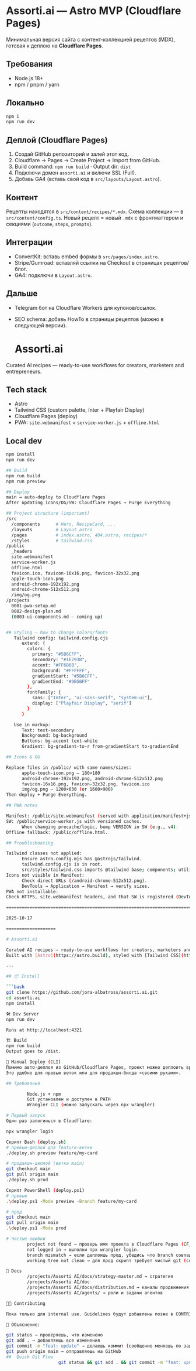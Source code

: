 # Assorti.ai — Astro MVP (Cloudflare Pages)

Минимальная версия сайта с контент‑коллекцией рецептов (MDX), готовая к деплою на **Cloudflare Pages**.

## Требования
- Node.js 18+
- npm / pnpm / yarn

## Локально
```bash
npm i
npm run dev
```

## Деплой (Cloudflare Pages)
1. Создай GitHub репозиторий и залей этот код.
2. Cloudflare → Pages → Create Project → Import from GitHub.
3. Build command: `npm run build` · Output dir: `dist`
4. Подключи домен `assorti.ai` и включи SSL (Full).
5. Добавь GA4 (вставь свой код в `src/layouts/Layout.astro`).

## Контент
Рецепты находятся в `src/content/recipes/*.mdx`. Схема коллекции — в `src/content/config.ts`.
Новый рецепт = новый `.mdx` с фронтматтером и секциями (`outcome`, `steps`, `prompts`).

## Интеграции
- ConvertKit: вставь embed формы в `src/pages/index.astro`.
- Stripe/Gumroad: вставляй ссылки на Checkout в страницах рецептов/блог.
- GA4: подключи в `Layout.astro`.

## Дальше
- Telegram бот на Cloudflare Workers для купонов/ссылок.
- SEO schema: добавь HowTo в страницы рецептов (можно в следующей версии).


  # Assorti.ai

Curated AI recipes — ready-to-use workflows for creators, marketers and entrepreneurs.

## Tech stack
- Astro
- Tailwind CSS (custom palette, Inter + Playfair Display)
- Cloudflare Pages (deploy)
- PWA: `site.webmanifest` + `service-worker.js` + `offline.html`

## Local dev
```bash
npm install
npm run dev

## Build
npm run build
npm run preview

## Deploy
main → auto-deploy to Cloudflare Pages
After updating icons/OG/SW: Cloudflare Pages → Purge Everything

## Project structure (important)
/src
  /components      # Hero, RecipeCard, ...
  /layouts         # Layout.astro
  /pages           # index.astro, 404.astro, recipes/*
  /styles          # tailwind.css
/public
  _headers
  site.webmanifest
  service-worker.js
  offline.html
  favicon.ico, favicon-16x16.png, favicon-32x32.png
  apple-touch-icon.png
  android-chrome-192x192.png
  android-chrome-512x512.png
  /img/og.png
/projects
  0001-pwa-setup.md
  0002-design-plan.md
  (0003-ui-components.md — coming up)


## Styling — how to change colors/fonts
   Tailwind config: tailwind.config.cjs
      extend: {
        colors: {
          primary: "#5B6CFF",
          secondary: "#1E293B",
          accent: "#FF6B6B",
          background: "#FFFFFF",
          gradientStart: "#5B6CFF",
          gradientEnd: "#9B5BFF"
        },
        fontFamily: {
          sans: ["Inter", "ui-sans-serif", "system-ui"],
          display: ["Playfair Display", "serif"]
        }
      }

   Use in markup:
      Text: text-secondary
      Background: bg-background
      Buttons: bg-accent text-white
      Gradient: bg-gradient-to-r from-gradientStart to-gradientEnd

## Icons & OG

Replace files in /public/ with same names/sizes:
      apple-touch-icon.png — 180×180
      android-chrome-192x192.png, android-chrome-512x512.png
      favicon-16x16.png, favicon-32x32.png, favicon.ico
      img/og.png — 1200×630 (or 1600×900)
Then deploy + Purge Everything.

## PWA notes

Manifest: /public/site.webmanifest (served with application/manifest+json).
SW: /public/service-worker.js with versioned caches.
      When changing precache/logic, bump VERSION in SW (e.g., v4).
Offline fallback: /public/offline.html.

## Troubleshooting

Tailwind classes not applied:
      Ensure astro.config.mjs has @astrojs/tailwind.
      tailwind.config.cjs is in root.
      src/styles/tailwind.css imports @tailwind base; components; utilities;
Icons not visible in Manifest:
      Check direct URLs (/android-chrome-512x512.png).
      DevTools → Application → Manifest → verify sizes.
PWA not installable:
Check HTTPS, site.webmanifest headers, and that SW is registered (DevTools → Application → Service Workers).

===========================================================================================================

2025-10-17

===================

# Assorti.ai

Curated AI recipes — ready-to-use workflows for creators, marketers and entrepreneurs.  
Built with [Astro](https://astro.build), styled with [Tailwind CSS](https://tailwindcss.com).

---

## 📦 Install

```bash
git clone https://github.com/jora-albatross/assorti.ai.git
cd assorti.ai
npm install

🛠 Dev Server
npm run dev

Runs at http://localhost:4321

🏗 Build
npm run build
Output goes to /dist.

🚀 Manual Deploy (CLI)
Помимо авто-деплоя из GitHub/Cloudflare Pages, проект можно деплоить вручную через CLI.
Это удобно для превью веток или для продакшн-билда «своими руками».

## Требования

        Node.js + npm
        Git установлен и доступен в PATH
        Wrangler CLI (можно запускать через npx wrangler)

# Первый запуск
Один раз залогинься в Cloudflare:

npx wrangler login

Скрипт Bash (deploy.sh)
# превью-деплой для feature-ветки
./deploy.sh preview feature/my-card

# продакшн-деплой (ветка main)
git checkout main
git pull origin main
./deploy.sh prod

Скрипт PowerShell (deploy.ps1)
# превью
.\deploy.ps1 -Mode preview -Branch feature/my-card

# прод
git checkout main
git pull origin main
.\deploy.ps1 -Mode prod

# Частые ошибки
        project not found → проверь имя проекта в Cloudflare Pages (CF_PROJECT в скрипте).
        not logged in → выполни npx wrangler login.
        branch mismatch → если деплоишь прод, убедись что branch совпадает с продакшн-веткой в настройках Pages (обычно main).
        working tree not clean → для прод скрипт требует чистый git (commit/stash сначала).

📖 Docs
        /projects/Assorti AI/docs/strategy-master.md → стратегия
        /projects/Assorti AI/doc
        /projects/Assorti AI/docs/distribution.md → каналы продвижения
        /projects/Assorti AI/agents/ → роли и задачи агентов

🧑‍💻 Contributing

Пока только для internal use. Guidelines будут добавлены позже в CONTRIBUTING.md.

📌 Объяснение:

git status → проверяешь, что изменено
git add . → добавляешь все изменения
git commit -m "feat: update" → делаешь коммит (сообщение меняешь по задаче: feat, fix, chore и т.д.)
git push origin main → отправляешь на GitHub
##  Quick Git Flow
                    git status && git add . && git commit -m "feat: update" && git push origin main

